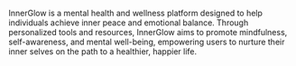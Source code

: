 InnerGlow is a mental health and wellness platform designed to help individuals achieve inner peace and emotional balance. Through personalized tools and resources, InnerGlow aims to promote mindfulness, self-awareness, and mental well-being, empowering users to nurture their inner selves on the path to a healthier, happier life.
